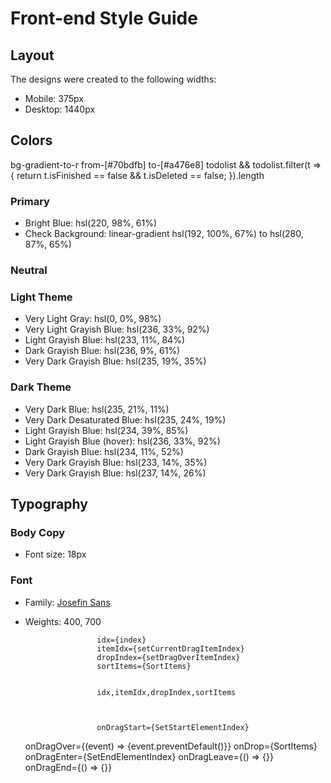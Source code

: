 # Front-end Style Guide

## Layout

The designs were created to the following widths:

- Mobile: 375px
- Desktop: 1440px

## Colors
bg-gradient-to-r from-[#70bdfb] to-[#a476e8]
todolist && todolist.filter(t => {
      return t.isFinished == false && t.isDeleted == false;
    }).length
### Primary

- Bright Blue: hsl(220, 98%, 61%)
- Check Background: linear-gradient hsl(192, 100%, 67%) to hsl(280, 87%, 65%)

### Neutral

### Light Theme

- Very Light Gray: hsl(0, 0%, 98%)
- Very Light Grayish Blue: hsl(236, 33%, 92%)
- Light Grayish Blue: hsl(233, 11%, 84%)
- Dark Grayish Blue: hsl(236, 9%, 61%)
- Very Dark Grayish Blue: hsl(235, 19%, 35%)

### Dark Theme

- Very Dark Blue: hsl(235, 21%, 11%)
- Very Dark Desaturated Blue: hsl(235, 24%, 19%)
- Light Grayish Blue: hsl(234, 39%, 85%)
- Light Grayish Blue (hover): hsl(236, 33%, 92%)
- Dark Grayish Blue: hsl(234, 11%, 52%)
- Very Dark Grayish Blue: hsl(233, 14%, 35%)
- Very Dark Grayish Blue: hsl(237, 14%, 26%)

## Typography

### Body Copy

- Font size: 18px

### Font

- Family: [Josefin Sans](https://fonts.google.com/specimen/Josefin+Sans)
- Weights: 400, 700


                      idx={index}
                      itemIdx={setCurrentDragItemIndex}
                      dropIndex={setDragOverItemIndex}
                      sortItems={SortItems}


                      idx,itemIdx,dropIndex,sortItems



                      onDragStart={SetStartElementIndex}
    onDragOver={(event) => {event.preventDefault()}}
    onDrop={SortItems}
    onDragEnter={SetEndElementIndex}
    onDragLeave={() => {}}
    onDragEnd={() => {}}